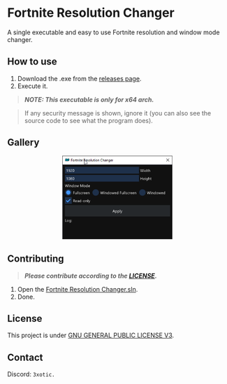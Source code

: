 # Fortnite Resolution Changer

A single executable and easy to use Fortnite resolution and window mode changer.

## How to use

1. Download the .exe from the [releases page](https://github.com/ExoticGamerrrYT/Fortnite-Resolution-Changer/releases/tag/nightly).
2. Execute it.

> _**NOTE: This executable is only for x64 arch.**_

> If any security message is shown, ignore it (you can also see the source code to see what the program does).

## Gallery

<p align="center">
    <img width=50% title="" alt="" src="./images/Screenshot 1.png">
</p>

## Contributing

> **_Please contribute according to the [LICENSE](LICENSE)._**

1. Open the [Fortnite Resolution Changer.sln](Fortnite%20Resolution%20Changer.sln).
2. Done.

## License

This project is under [GNU GENERAL PUBLIC LICENSE V3](LICENSE).

## Contact

Discord: `3xotic.`
